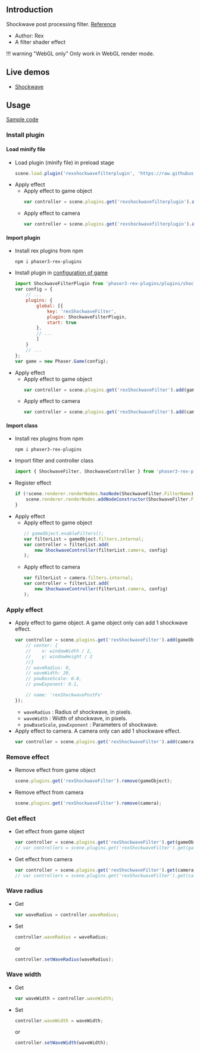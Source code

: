 ## Introduction

Shockwave post processing filter. [Reference](https://www.geeks3d.com/20091116/shader-library-2d-shockwave-post-processing-filter-glsl/)

- Author: Rex
- A filter shader effect

!!! warning "WebGL only"
    Only work in WebGL render mode.

## Live demos

- [Shockwave](https://codepen.io/rexrainbow/pen/PopeyLv)

## Usage

[Sample code](https://github.com/rexrainbow/phaser3-rex-notes/tree/master/examples/shader-shockwave)

### Install plugin

#### Load minify file

- Load plugin (minify file) in preload stage
    ```javascript
    scene.load.plugin('rexshockwavefilterplugin', 'https://raw.githubusercontent.com/rexrainbow/phaser3-rex-notes/master/dist/rexshockwavefilterplugin.min.js', true);
    ```
- Apply effect
    - Apply effect to game object
        ```javascript
        var controller = scene.plugins.get('rexshockwavefilterplugin').add(gameObject, config);
        ```
    - Apply effect to camera
        ```javascript
        var controller = scene.plugins.get('rexshockwavefilterplugin').add(camera, config);
        ```

#### Import plugin

- Install rex plugins from npm
    ```
    npm i phaser3-rex-plugins
    ```
- Install plugin in [configuration of game](game.md#configuration)
    ```javascript
    import ShockwaveFilterPlugin from 'phaser3-rex-plugins/plugins/shockwavefilter-plugin.js';
    var config = {
        // ...
        plugins: {
            global: [{
                key: 'rexShockwaveFilter',
                plugin: ShockwaveFilterPlugin,
                start: true
            },
            // ...
            ]
        }
        // ...
    };
    var game = new Phaser.Game(config);
    ```
- Apply effect
    - Apply effect to game object
        ```javascript
        var controller = scene.plugins.get('rexShockwaveFilter').add(gameObject, config);
        ```
    - Apply effect to camera
        ```javascript
        var controller = scene.plugins.get('rexShockwaveFilter').add(camera, config);
        ```

#### Import class

- Install rex plugins from npm
    ```
    npm i phaser3-rex-plugins
    ```
- Import filter and controller class
    ```javascript
    import { ShockwaveFilter, ShockwaveController } from 'phaser3-rex-plugins/plugins/shockwavefilter.js';
    ```
- Register effect
    ```js
    if (!scene.renderer.renderNodes.hasNode(ShockwaveFilter.FilterName)) {
        scene.renderer.renderNodes.addNodeConstructor(ShockwaveFilter.FilterName, ShockwaveFilter);
    }
    ```
- Apply effect
    - Apply effect to game object
        ```javascript
        // gameObject.enableFilters();
        var filterList = gameObject.filters.internal;
        var controller = filterList.add(
            new ShockwaveController(filterList.camera, config)
        );
        ```
    - Apply effect to camera
        ```javascript
        var filterList = camera.filters.internal;
        var controller = filterList.add(
            new ShockwaveController(filterList.camera, config)
        );
        ```

### Apply effect

- Apply effect to game object. A game object only can add 1 shockwave effect.
    ```javascript
    var controller = scene.plugins.get('rexShockwaveFilter').add(gameObject, {
        // center: {
        //    x: windowWidth / 2,
        //    y: windowHeight / 2
        //}
        // waveRadius: 0,
        // waveWidth: 20,
        // powBaseScale: 0.8,
        // powExponent: 0.1,

        // name: 'rexShockwavePostFx'
    });
    ```
    - `waveRadius` : Radius of shockwave, in pixels.
    - `waveWidth` : Width of shockwave, in pixels.
    - `powBaseScale`, `powExponent` : Parameters of shockwave.
- Apply effect to camera. A camera only can add 1 shockwave effect.
    ```javascript
    var controller = scene.plugins.get('rexShockwaveFilter').add(camera, config);
    ```

### Remove effect

- Remove effect from game object
    ```javascript
    scene.plugins.get('rexShockwaveFilter').remove(gameObject);
    ```
- Remove effect from camera
    ```javascript
    scene.plugins.get('rexShockwaveFilter').remove(camera);
    ```

### Get effect

- Get effect from game object
    ```javascript
    var controller = scene.plugins.get('rexShockwaveFilter').get(gameObject)[0];
    // var controllers = scene.plugins.get('rexShockwaveFilter').get(gameObject);
    ```
- Get effect from camera
    ```javascript
    var controller = scene.plugins.get('rexShockwaveFilter').get(camera)[0];
    // var controllers = scene.plugins.get('rexShockwaveFilter').get(camera);
    ```

### Wave radius

- Get
    ```javascript
    var waveRadius = controller.waveRadius;
    ```
- Set
    ```javascript
    controller.waveRadius = waveRadius;
    ```
    or
    ```javascript
    controller.setWaveRadius(waveRadius);
    ```

### Wave width

- Get
    ```javascript
    var waveWidth = controller.waveWidth;
    ```
- Set
    ```javascript
    controller.waveWidth = waveWidth;
    ```
    or
    ```javascript
    controller.setWaveWidth(waveWidth);
    ```
